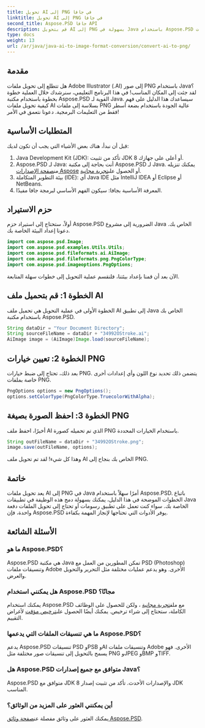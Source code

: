 ```yaml
---
title: تحويل AI إلى PNG في جافا
linktitle: تحويل AI إلى PNG في جافا
second_title: Aspose.PSD جافا API
description: قم بتحويل AI إلى PNG بسهولة في Java باستخدام Aspose.PSD باستخدام هذا الدليل. تعرف على كيفية تحميل ملفات AI وتعيين الخيارات وحفظها كصور PNG دون عناء.
type: docs
weight: 13
url: /ar/java/java-ai-to-image-format-conversion/convert-ai-to-png/
---
```

## مقدمة
هل تتطلع إلى تحويل ملفات Adobe Illustrator (.AI) إلى صور PNG باستخدام Java؟ لقد جئت إلى المكان المناسب! في هذا البرنامج التعليمي، سنرشدك خلال العملية خطوة بخطوة باستخدام مكتبة Aspose.PSD القوية لـ Java. سيساعدك هذا الدليل على فهم كيفية تحويل ملفات AI بسلاسة إلى ملفات PNG عالية الجودة باستخدام بضعة أسطر فقط من التعليمات البرمجية. دعونا نتعمق في الأمر!
## المتطلبات الأساسية
قبل أن نبدأ، هناك بعض الأشياء التي يجب أن تكون لديك:
1. Java Development Kit (JDK): تأكد من تثبيت JDK 8 أو أعلى على جهازك.
2.  Aspose.PSD لـ Java: أنت بحاجة إلى مكتبة Aspose.PSD لـ Java. يمكنك تنزيله من[صفحة الإصدارات Aspose](https://releases.aspose.com/psd/java/) أو الحصول على[تجربة مجانية](https://releases.aspose.com/).
3. بيئة التطوير المتكاملة (IDE): أي Java IDE مثل IntelliJ IDEA أو Eclipse أو NetBeans.
4. المعرفة الأساسية بجافا: سيكون الفهم الأساسي لبرمجة جافا مفيدًا.
## حزم الاستيراد
أولاً، ستحتاج إلى استيراد حزم Aspose.PSD الضرورية إلى مشروع Java الخاص بك. دعونا إعداد البيئة الخاصة بك.
```java
import com.aspose.psd.Image;
import com.aspose.psd.examples.Utils.Utils;
import com.aspose.psd.fileformats.ai.AiImage;
import com.aspose.psd.fileformats.png.PngColorType;
import com.aspose.psd.imageoptions.PngOptions;
```
الآن بعد أن قمنا بإعداد بيئتنا، فلنقسم عملية التحويل إلى خطوات سهلة المتابعة.
## الخطوة 1: قم بتحميل ملف AI
الخطوة الأولى في عملية التحويل هي تحميل ملف AI إلى تطبيق Java الخاص بك باستخدام مكتبة Aspose.PSD.
```java
String dataDir = "Your Document Directory"; 
String sourceFileName = dataDir + "34992OStroke.ai";       
AiImage image = (AiImage)Image.load(sourceFileName);
```
## الخطوة 2: تعيين خيارات PNG
بعد ذلك، تحتاج إلى ضبط خيارات PNG. يتضمن ذلك تحديد نوع اللون وأي إعدادات أخرى خاصة بملفات PNG.
```java
PngOptions options = new PngOptions();
options.setColorType(PngColorType.TruecolorWithAlpha);
```
## الخطوة 3: احفظ الصورة بصيغة PNG
أخيرًا، احفظ ملف AI الذي تم تحميله كصورة PNG باستخدام الخيارات المحددة.
```java
String outFileName = dataDir + "34992OStroke.png";
image.save(outFileName, options);
```
وهذا كل شيء! لقد تم تحويل ملف AI الخاص بك بنجاح إلى PNG.
## خاتمة
يعد تحويل ملفات AI إلى PNG في Java أمرًا سهلاً باستخدام Aspose.PSD. باتباع الخطوات الموضحة في هذا الدليل، يمكنك بسهولة دمج هذه الوظيفة في تطبيقات Java الخاصة بك. سواء كنت تعمل على تطبيق رسومات أو تحتاج إلى تحويل الملفات دفعة واحدة، فإن Aspose.PSD يوفر الأدوات التي تحتاجها لإنجاز المهمة بكفاءة.
## الأسئلة الشائعة
### ما هو Aspose.PSD؟
Aspose.PSD هي مكتبة Java تمكن المطورين من العمل مع PSD (Photoshop) وتنسيقات ملفات Adobe الأخرى. وهو يدعم عمليات مختلفة مثل التحرير والتحويل والعرض.
### هل يمكنني استخدام Aspose.PSD مجانًا؟
 يمكنك استخدام Aspose.PSD مع ملف[تجربة مجانية](https://releases.aspose.com/) ، ولكن للحصول على الوظائف الكاملة، ستحتاج إلى شراء ترخيص. يمكنك أيضًا الحصول على[ترخيص مؤقت](https://purchase.aspose.com/temporary-license/) لأغراض التقييم.
### ما هي تنسيقات الملفات التي يدعمها Aspose.PSD؟
يدعم Aspose.PSD تنسيقات PSD وPSB وAI وتنسيقات ملفات Adobe الأخرى. فهو يسمح بالتحويل إلى تنسيقات صور مختلفة مثل PNG وJPEG وBMP وTIFF.
### هل Aspose.PSD متوافق مع جميع إصدارات Java؟
Aspose.PSD متوافق مع JDK 8 والإصدارات الأحدث. تأكد من تثبيت إصدار JDK المناسب.
### أين يمكنني العثور على المزيد من الوثائق؟
 يمكنك العثور على وثائق مفصلة عن[صفحة وثائق Aspose.PSD](https://reference.aspose.com/psd/java/).